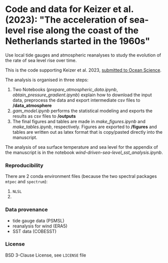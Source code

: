 # Code and data for Keizer et al. (2023): "The acceleration of sea-level rise along the coast of the Netherlands started in the 1960s"
Use local tide gauges and atmospheric reanalyses to study the evolution of the rate of sea level rise over time.

This is the code supporting Keizer et al. 2023, [submitted to Ocean Science](https://egusphere.copernicus.org/preprints/2022/egusphere-2022-935/).

The analysis is organised in three steps:
1. Two Notebooks (*prepare_atmospheric_data.ipynb*, *obtain_pressure_gradient.ipynb*) explain how to download the input data, preprocess the data and export intermediate csv files to **/data_atmosphere**
2. *gam_model.ipynb* performs the statistical modeling and exports the results as csv files to **/outputs**
3. The final figures and tables are made in *make_figures.ipynb* and *make_tables.ipynb*, respectively. Figures are exported to **/figures** and tables are written out as latex format that is copy/pasted directly into the manuscript.

The analysis of sea surface temperature and sea level for the appendix of the manuscript is in the notebook *wind-driven-sea-level_sst_analysis.ipynb*.

### Reproducibility
There are 2 conda environment files (because the two spectral packages `mtpec` and `spectrum`):
1. `NLSL` 
2. 

### Data provenance
- tide gauge data (PSMSL)
- reanalysis for wind (ERA5)
- SST data (COBESST)

### License
BSD 3-Clause License, see `LICENSE` file